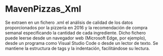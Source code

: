 # MavenPizzas_Xml
Se extraen en un fichero .xml el análisis de calidad de los datos proporcionados por la pizzería en 2016 y la recomendación de compra semanal especificando la cantidad de cada ingrediente. Dicho fichero puede leerse desde un navegador web (Microsoft Edge, por ejemplo), desde un programa como Visual Studio Code o desde un lector de texto. Se mantiene la estructura de tags y la indentación, facilitándose su lectura.
